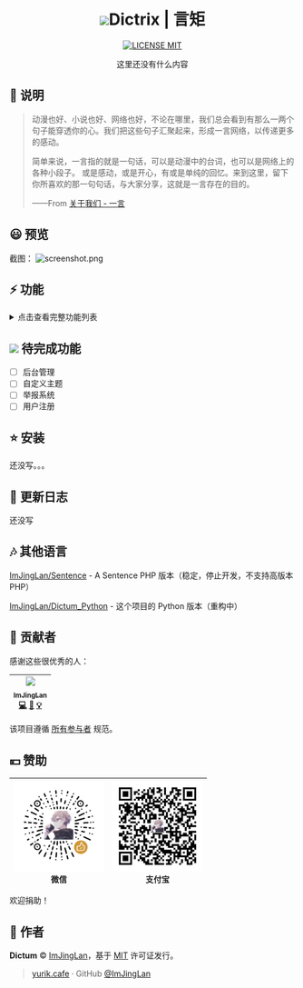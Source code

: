 <h1 align="center"><img src="https://raw.githubusercontent.com/ImJingLan/dictum/master/assets/brand/logo.svg" width="50">Dictrix | 言矩</h1>
<p align="center">
  <a href="./LICENSE"><img alt="LICENSE MIT" src="https://img.shields.io/badge/license-MIT-blue.svg?style=for-the-badge"></a>
</p>
<p align="center">
这里还没有什么内容
</p>

## 🧐 说明

> 动漫也好、小说也好、网络也好，不论在哪里，我们总会看到有那么一两个句子能穿透你的心。我们把这些句子汇聚起来，形成一言网络，以传递更多的感动。
>
> 简单来说，一言指的就是一句话，可以是动漫中的台词，也可以是网络上的各种小段子。 或是感动，或是开心，有或是单纯的回忆。来到这里，留下你所喜欢的那一句句话，与大家分享，这就是一言存在的目的。
>
> ——From [关于我们 - 一言](https://hitokoto.cn/about)

## 😃 预览

截图：
![screenshot.png](https://raw.githubusercontent.com/ImJingLan/dictum/master/screenshot.png)

## ⚡ 功能

<details>
<summary>点击查看完整功能列表</summary>

- [x] 随机语句

</details>

## <img src="https://media.giphy.com/media/WUlplcMpOCEmTGBtBW/giphy.gif" width="30"> 待完成功能

- [ ] 后台管理
- [ ] 自定义主题
- [ ] 举报系统
- [ ] 用户注册

## ⭐️ 安装

还没写。。。

## 📄 更新日志

还没写

## 🎶 其他语言

[ImJingLan/Sentence](https://github.com/ImJingLan/sentence/) - A Sentence PHP 版本（稳定，停止开发，不支持高版本 PHP）

[ImJingLan/Dictum_Python](https://github.com/ImJingLan/dictum_python/) - 这个项目的 Python 版本（重构中）

## 🍟 贡献者

感谢这些很优秀的人：

| [<img src="https://avatars.githubusercontent.com/u/62010497" width="100px;"/><br /><sub><b>ImJingLan</b></sub>](https://i.lite.cafe/)<br />[💻]("编码") [📖]("文档") [💡]("示例") |
| :-------------------------------------------------------------------------------------------------------------------------------------------------------------------------------: |

该项目遵循 [所有参与者](https://github.com/kentcdodds/all-contributors) 规范。

## 💴 赞助

| <img src="https://raw.githubusercontent.com/ImJingLan/imjinglan/main/wxreward.jpg" width="160px;"/><br /><b>微信</b><br /> | <img src="https://raw.githubusercontent.com/ImJingLan/imjinglan/main/alipay.jpg" width="160px;"/><br /><b>支付宝</b><br /> |
| :------------------------------------------------------------------------------------------------------------------------: | :------------------------------------------------------------------------------------------------------------------------: |

欢迎捐助！

## 🎨 作者

**Dictum** © [ImJingLan](https://github.com/ImJingLan)，基于 [MIT](./LICENSE) 许可证发行。<br>

> [yurik.cafe](https://yurik.cafe) · GitHub [@ImJingLan](https://github.com/ImJingLan)
